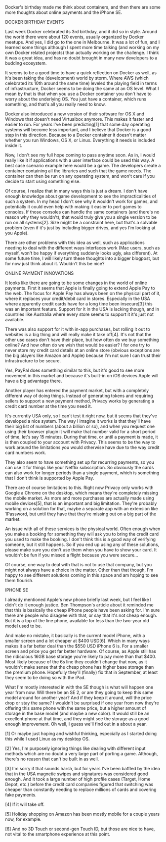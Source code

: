 Docker's birthday made me think about containers, and then there are some more thoughts about online payments and the iPhone SE.



DOCKER BIRTHDAY EVENTS


Last week Docker celebrated its 3rd birthday, and it did so in style. Around the world there were about 120 events, usually organized by Docker meetups. And yes, I did go to the one in Melbourne. It was a lot of fun, and I learned some things although I spent more time talking (and working on my own Docker related projects) than actually working on the challenge. I think it was a great idea, and has no doubt brought in many new developers to a budding ecosystem.

It seems to be a good time to have a quick reflection on Docker as well, as it's been taking the (development) world by storm. Where AWS (which celebrated its 10th around the same time) leveled the playing field in terms of infrastructure, Docker seems to be doing the same at an OS level. What I mean by that is that when you use a Docker container you don't have to worry about the underlying OS. You just have a container, which runs something, and that's all you really need to know.

Docker also introduced a new version of their software for OS X and Windows that doesn't need Virtualbox anymore. This makes it faster and easier to run. For years I've been predicting[1] that some day operating systems will become less important, and I believe that Docker is a good step in this direction. Because to a Docker container it doesn't matter whether you run Windows, OS X, or Linux. Everything it needs is included inside it.

Now, I don't see my full hope coming to pass anytime soon. As in, I would really like it if applications with a user interface could be used this way. A best case scenario example here would be a game. The developers create a container containing all the libraries and such that the game needs. The container can then be run on any operating system, and won't care if you decide to start using something else.

Of course, I realize that in many ways this is just a dream. I don't have enough knowledge about game development to see the impracticalities of such a system. In my head I don't see why it wouldn't work for games, and potentially it could even help with making it easier to port games to consoles. If those consoles can handle the same containers (and there's no reason why they wouldn't), that would truly give you a single version to be run on all systems[2]. Size might be a constraint here, but that's a solvable problem (even if it's just by including bigger drives, and yes I'm looking at you Apple).

There are other problems with this idea as well, such as applications needing to deal with the different ways interfaces work (Mac users, such as myself, won't be happy if everything suddenly looks ugly, aka different). At some future time, I will likely turn these thoughts into a bigger blogpost, but for now just think about it. Wouldn't this be nice?



ONLINE PAYMENT INNOVATIONS


It looks like there are going to be some changes in the world of online payments. First it seems that Apple is finally going to extend Apple Pay to the web. The focus for Apple Pay has always been on the physical part of it, where it replaces your credit/debit card in stores. Especially in the USA where apparently credit cards have for a long time been insecure[3] this was an important feature. Support for it in the USA is lacking though, and in countries like Australia where every store seems to support it it's just not available.

There was also support for it with in-app purchases, but rolling it out to websites is a big thing and will really make it take off[4]. It's not that the other use cases don't have their place, but how often do we buy something online? And how often do we wish that would be easier? I for one try to never store my credit card details at an online store (obvious exceptions are the big players like Amazon and Apple) because I'm not sure I can trust their infrastructure to be secure.

Yes, PayPal does something similar to this, but it's good to see more movement in this market and because it's built-in on iOS devices Apple will have a big advantage there.

Another player has entered the payment market, but with a completely different way of doing things. Instead of generating tokens and requiring sellers to support a new payment method, Privacy works by generating a credit card number at the time you need it.

It's currently USA only, so I can't test it right now, but it seems that they've developed a nice system. The way I imagine it works is that they'll have their big list of numbers (about a billion or so), and when you request one using their browser plugin it will make that number valid for a short period of time, let's say 15 minutes. During that time, or until a payment is made, it is then coupled to your account with Privacy. This seems to be the way to work around the limitations you would otherwise have due to the way credit card numbers work.

They also seem to have something set up for recurring payments, so you can use it for things like your Netflix subscription. So obviously the cards can also work for longer periods than a single payment, which is something that I don't think is supported by Apple Pay.

There are of course limitations to this. Right now Privacy only works with Google a Chrome on the desktop, which means they're completely missing the mobile market. As more and more purchases are actually made using mobile devices[5], that is an important and big limitation. They're probably working on a solution for that, maybe a separate app with an extension like 1Password, but until they have that they're missing out on a big part of the market.

An issue with all of these services is the physical world. Often enough when you make a booking for something they will ask you to bring the credit card you used to make the booking. I don't think this is a good way of verifying someone, but it still happens. So if you end up using any of these solutions, please make sure you don't use them when you have to show your card. It wouldn't be fun if you missed a flight because you were secure...

Of course, one way to deal with that is not to use that company, but you might not always have a choice in the matter. Other than that though, I'm happy to see different solutions coming in this space and am hoping to see them flourish.



IPHONE SE


I already mentioned Apple's new phone briefly last week, but I feel like I didn't do it enough justice. Ben Thompson's article about it reminded me that this is basically the cheap iPhone people have been asking for. I'm sure there are people who disagree with that, or say that it's not cheap enough. But it is a top of the line phone, available for less than the two-year old model used to be.

And make no mistake, it basically is the current model iPhone, with a smaller screen and a lot cheaper at $400 USD[6]. Which in many ways makes it a far better deal than the $550 USD iPhone 6 is. For a smaller screen and price you get far better hardware. Of course, as Apple still has the ridiculous 16GB base storage you're likely to pay more than that $400. Most likely because of the 6s line they couldn't change that now, as it wouldn't make sense that the cheap phone has higher base storage than the premium phone. Hopefully they'll (finally) fix that in September, at least they seem to be doing so with the iPad.

What I'm mostly interested in with the SE though is what will happen one year from now. Will there be an SE 2, or are they going to keep this same model around for another year? And if they keep it around, will the price drop or stay the same? I wouldn't be surprised if one year from now they're offering this same phone with the same price, but a higher amount of storage in the base model (and maybe a new color). It would still be an excellent phone at that time, and they might see the storage as a good enough improvement. Oh well, I guess we'll find out in a about a year.

[1] Or maybe just hoping and wishful thinking, especially as I started doing this while I used Linux as my desktop OS.

[2] Yes, I'm purposely ignoring things like dealing with different input methods which are no doubt a very large part of porting a game. Although, there's no reason that can't be built in as well.

[3] I'm sorry if that sounds harsh, but for years I've been baffled by the idea that in the USA magnetic swipes and signatures was considered good enough. And it took a large number of high profile cases (Target, Home Depot, etc.) before the credit card companies figured that switching was cheaper than constantly needing to replace millions of cards and covering fake payments.

[4] If it will take off.

[5] Holiday shopping on Amazon has been mostly mobile for a couple years now, for example.

[6] And no 3D Touch or second-gen Touch ID, but those are nice to have, not vital to the smartphone experience at this point.
